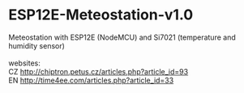 # ESP12E-Meteostation-v1.0<br>
Meteostation with ESP12E (NodeMCU) and Si7021 (temperature and humidity sensor)<br>
<br>
websites: <br>
CZ http://chiptron.petus.cz/articles.php?article_id=93 <br>
EN http://time4ee.com/articles.php?article_id=33 <br>
